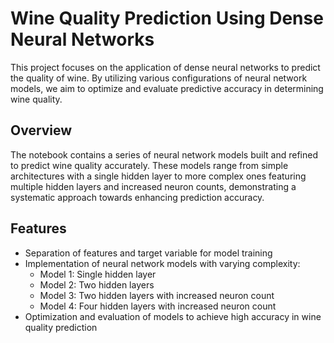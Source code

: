 # Wine Quality Prediction Using Dense Neural Networks

This project focuses on the application of dense neural networks to predict the quality of wine. By utilizing various configurations of neural network models, we aim to optimize and evaluate predictive accuracy in determining wine quality.

## Overview

The notebook contains a series of neural network models built and refined to predict wine quality accurately. These models range from simple architectures with a single hidden layer to more complex ones featuring multiple hidden layers and increased neuron counts, demonstrating a systematic approach towards enhancing prediction accuracy.

## Features

- Separation of features and target variable for model training
- Implementation of neural network models with varying complexity:
  - Model 1: Single hidden layer
  - Model 2: Two hidden layers
  - Model 3: Two hidden layers with increased neuron count
  - Model 4: Four hidden layers with increased neuron count
- Optimization and evaluation of models to achieve high accuracy in wine quality prediction
